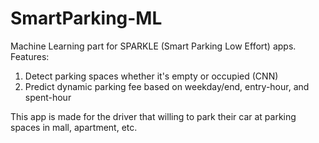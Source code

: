 # SmartParking-ML

Machine Learning part for SPARKLE (Smart Parking Low Effort) apps.
Features:
1. Detect parking spaces whether it's empty or occupied (CNN)
2. Predict dynamic parking fee based on weekday/end, entry-hour, and spent-hour

This app is made for the driver that willing to park their car at parking spaces in mall, apartment, etc.
